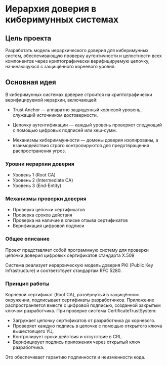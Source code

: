 # Иерархия доверия в киберимунных системах
## Цель проекта

Разработать модель иерархического доверия для киберимунных систем, обеспечивающую проверку аутентичности и целостности всех компонентов через криптографически верифицируемую цепочку, начинающуюся с защищённого корневого уровня.

## Основная идея
В киберимунных системах доверие строится на криптографически верифицируемой иерархии, включающей:

- Trust Anchor — аппаратно защищенный корневой уровень, служащий источником достоверности.

- Цепочку аутентификации — каждый уровень проверяет следующий с помощью цифровых подписей или хеш-сумм.

- Механизмы кибериммунности — домены доверия изолированы, а взаимодействия строго контролируются для предотвращения распространения угроз.


### Уровни иерархии доверия

- Уровень 1 (Root CA)
- Уровень 2 (Intermediate CA)
- Уровень 3 (End-Entity)

### Механизмы проверки доверия

- Проверка цепочки сертификатов
- Проверка сроков действия
- Проверка на наличие в списке отзыва сертификатов
- Верификация цифровой подписи

### Общее описание

Проект представляет собой программную систему для проверки цепочки доверия цифровых сертификатов стандарта X.509

Система реализует иерархическую модель доверия PKI (Public Key Infrastructure) и соответствует стандартам RFC 5280.

### Принцип работы

Корневой сертификат (Root CA), развёрнутый в защищённом окружении, подписывает сертификаты разработчиков. Приложение распространяется вместе с цифровой подписью, созданной закрытым ключом разработчика. При проверке система CertificateTrustSystem:
- Загружает цепочку сертификатов от разработчика до корневого.
- Проверяет каждую подпись в цепочке с помощью открытого ключа вышестоящего УЦ.
- Контролирует сроки действия и отсутствие в CRL.
- Верифицирует подпись приложения через открытый ключ разработчика.

Это обеспечивает гарантию подлинности и неизменности кода.